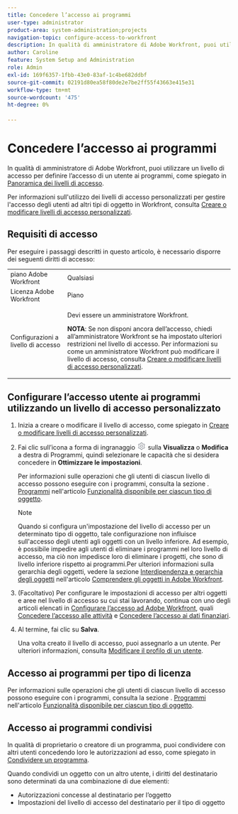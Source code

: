 ```yaml
---
title: Concedere l’accesso ai programmi
user-type: administrator
product-area: system-administration;projects
navigation-topic: configure-access-to-workfront
description: In qualità di amministratore di Adobe Workfront, puoi utilizzare un livello di accesso per definire l’accesso di un utente ai programmi in Workfront.
author: Caroline
feature: System Setup and Administration
role: Admin
exl-id: 169f6357-1fbb-43e0-83af-1c4be682ddbf
source-git-commit: 02191d80ea58f80de2e7be2ff55f43663e415e31
workflow-type: tm+mt
source-wordcount: '475'
ht-degree: 0%

---
```


# Concedere l’accesso ai programmi

In qualità di amministratore di Adobe Workfront, puoi utilizzare un livello di accesso per definire l’accesso di un utente ai programmi, come spiegato in [Panoramica dei livelli di accesso](../../../administration-and-setup/add-users/access-levels-and-object-permissions/access-levels-overview.md).

Per informazioni sull&#39;utilizzo dei livelli di accesso personalizzati per gestire l&#39;accesso degli utenti ad altri tipi di oggetto in Workfront, consulta [Creare o modificare livelli di accesso personalizzati](../../../administration-and-setup/add-users/configure-and-grant-access/create-modify-access-levels.md).

## Requisiti di accesso

Per eseguire i passaggi descritti in questo articolo, è necessario disporre dei seguenti diritti di accesso:

<table style="table-layout:auto"> 
 <col> 
 <col> 
 <tbody> 
  <tr> 
   <td role="rowheader">piano Adobe Workfront</td> 
   <td>Qualsiasi</td> 
  </tr> 
  <tr> 
   <td role="rowheader">Licenza Adobe Workfront</td> 
   <td>Piano</td> 
  </tr> 
  <tr> 
   <td role="rowheader">Configurazioni a livello di accesso</td> 
   <td> <p>Devi essere un amministratore Workfront.</p> <p><b>NOTA</b>: Se non disponi ancora dell’accesso, chiedi all’amministratore Workfront se ha impostato ulteriori restrizioni nel livello di accesso. Per informazioni su come un amministratore Workfront può modificare il livello di accesso, consulta <a href="../../../administration-and-setup/add-users/configure-and-grant-access/create-modify-access-levels.md" class="MCXref xref" data-mc-variable-override="">Creare o modificare livelli di accesso personalizzati</a>.</p> </td> 
  </tr> 
 </tbody> 
</table>

## Configurare l’accesso utente ai programmi utilizzando un livello di accesso personalizzato

1. Inizia a creare o modificare il livello di accesso, come spiegato in [Creare o modificare livelli di accesso personalizzati](../../../administration-and-setup/add-users/configure-and-grant-access/create-modify-access-levels.md).
1. Fai clic sull’icona a forma di ingranaggio ![](assets/gear-icon-settings.png) sulla **Visualizza** o **Modifica** a destra di Programmi, quindi selezionare le capacità che si desidera concedere in **Ottimizzare le impostazioni**.

   Per informazioni sulle operazioni che gli utenti di ciascun livello di accesso possono eseguire con i programmi, consulta la sezione . [Programmi](../../../administration-and-setup/add-users/access-levels-and-object-permissions/functionality-available-for-each-object-type.md#programs) nell&#39;articolo [Funzionalità disponibile per ciascun tipo di oggetto](../../../administration-and-setup/add-users/access-levels-and-object-permissions/functionality-available-for-each-object-type.md).

   >[!NOTE]
   >
   >Quando si configura un&#39;impostazione del livello di accesso per un determinato tipo di oggetto, tale configurazione non influisce sull&#39;accesso degli utenti agli oggetti con un livello inferiore. Ad esempio, è possibile impedire agli utenti di eliminare i programmi nel loro livello di accesso, ma ciò non impedisce loro di eliminare i progetti, che sono di livello inferiore rispetto ai programmi.Per ulteriori informazioni sulla gerarchia degli oggetti, vedere la sezione [Interdipendenza e gerarchia degli oggetti](../../../workfront-basics/navigate-workfront/workfront-navigation/understand-objects.md#understanding-interdependency-and-hierarchy-of-objects) nell&#39;articolo [Comprendere gli oggetti in Adobe Workfront](../../../workfront-basics/navigate-workfront/workfront-navigation/understand-objects.md).

1. (Facoltativo) Per configurare le impostazioni di accesso per altri oggetti e aree nel livello di accesso su cui stai lavorando, continua con uno degli articoli elencati in [Configurare l’accesso ad Adobe Workfront](../../../administration-and-setup/add-users/configure-and-grant-access/configure-access.md), quali [Concedere l’accesso alle attività](../../../administration-and-setup/add-users/configure-and-grant-access/grant-access-tasks.md) e [Concedere l’accesso ai dati finanziari](../../../administration-and-setup/add-users/configure-and-grant-access/grant-access-financial.md).
1. Al termine, fai clic su **Salva**.

   Una volta creato il livello di accesso, puoi assegnarlo a un utente. Per ulteriori informazioni, consulta [Modificare il profilo di un utente](../../../administration-and-setup/add-users/create-and-manage-users/edit-a-users-profile.md).

## Accesso ai programmi per tipo di licenza

Per informazioni sulle operazioni che gli utenti di ciascun livello di accesso possono eseguire con i programmi, consulta la sezione . [Programmi](../../../administration-and-setup/add-users/access-levels-and-object-permissions/functionality-available-for-each-object-type.md#programs) nell&#39;articolo [Funzionalità disponibile per ciascun tipo di oggetto](../../../administration-and-setup/add-users/access-levels-and-object-permissions/functionality-available-for-each-object-type.md).

## Accesso ai programmi condivisi

In qualità di proprietario o creatore di un programma, puoi condividere con altri utenti concedendo loro le autorizzazioni ad esso, come spiegato in [Condividere un programma](../../../workfront-basics/grant-and-request-access-to-objects/share-a-program.md).

<!--
<div data-mc-conditions="QuicksilverOrClassic.Draft mode">
<p>If you make changes here, make them also in the "Grant access to" articles where this snippet had to be converted to text:</p>
<p>* reports, dashboards, and calendars</p>
<p>* financial data</p>
<p>* issue</p>
</div>
-->

Quando condividi un oggetto con un altro utente, i diritti del destinatario sono determinati da una combinazione di due elementi:

* Autorizzazioni concesse al destinatario per l’oggetto
* Impostazioni del livello di accesso del destinatario per il tipo di oggetto

